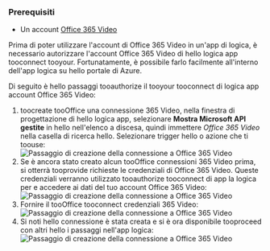 ### <a name="prerequisites"></a>Prerequisiti
* Un account [Office 365 Video](https://support.office.com/article/Meet-Office-365-Video-ca1cc1a9-a615-46e1-b6a3-40dbd99939a6)  

Prima di poter utilizzare l'account di Office 365 Video in un'app di logica, è necessario autorizzare l'account Office 365 Video di hello logica app tooconnect tooyour. Fortunatamente, è possibile farlo facilmente all'interno dell'app logica su hello portale di Azure.  

Di seguito è hello passaggi tooauthorize il tooyour tooconnect di logica app account Office 365 Video:  

1. toocreate tooOffice una connessione 365 Video, nella finestra di progettazione di hello logica app, selezionare **Mostra Microsoft API gestite** in hello nell'elenco a discesa, quindi immettere *Office 365 Video* nella casella di ricerca hello. Selezionare trigger hello o azione che ti toouse:  
   ![Passaggio di creazione della connessione a Office 365 Video](./media/connectors-create-api-office365video/office365video-1.png)  
2. Se è ancora stato creato alcun tooOffice connessioni 365 Video prima, si otterrà tooprovide richieste le credenziali di Office 365 Video. Queste credenziali verranno utilizzato tooauthorize tooconnect di app la logica per e accedere ai dati del tuo account Office 365 Video:  
   ![Passaggio di creazione della connessione a Office 365 Video](./media/connectors-create-api-office365video/office365video-2.png)  
3. Fornire il tooOffice tooconnect credenziali 365 Video:  
   ![Passaggio di creazione della connessione a Office 365 Video](./media/connectors-create-api-office365video/office365video-3.png)  
4. Si noti hello connessione è stata creata e si è ora disponibile tooproceed con altri hello i passaggi nell'app logica:  
   ![Passaggio di creazione della connessione a Office 365 Video](./media/connectors-create-api-office365video/office365video-4.png)  

